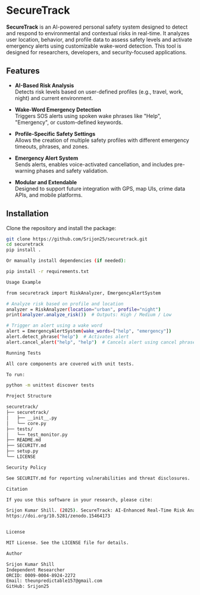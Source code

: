 # SecureTrack

**SecureTrack** is an AI-powered personal safety system designed to detect and respond to environmental and contextual risks in real-time. It analyzes user location, behavior, and profile data to assess safety levels and activate emergency alerts using customizable wake-word detection. This tool is designed for researchers, developers, and security-focused applications.

## Features

- **AI-Based Risk Analysis**  
  Detects risk levels based on user-defined profiles (e.g., travel, work, night) and current environment.

- **Wake-Word Emergency Detection**  
  Triggers SOS alerts using spoken wake phrases like "Help", "Emergency", or custom-defined keywords.

- **Profile-Specific Safety Settings**  
  Allows the creation of multiple safety profiles with different emergency timeouts, phrases, and zones.

- **Emergency Alert System**  
  Sends alerts, enables voice-activated cancellation, and includes pre-warning phases and safety validation.

- **Modular and Extendable**  
  Designed to support future integration with GPS, map UIs, crime data APIs, and mobile platforms.

## Installation

Clone the repository and install the package:

```bash
git clone https://github.com/Srijon25/securetrack.git
cd securetrack
pip install .

Or manually install dependencies (if needed):

pip install -r requirements.txt

Usage Example

from securetrack import RiskAnalyzer, EmergencyAlertSystem

# Analyze risk based on profile and location
analyzer = RiskAnalyzer(location="urban", profile="night")
print(analyzer.analyze_risk())  # Outputs: High / Medium / Low

# Trigger an alert using a wake word
alert = EmergencyAlertSystem(wake_words=["help", "emergency"])
alert.detect_phrase("help")  # Activates alert
alert.cancel_alert("help", "help")  # Cancels alert using cancel phrase

Running Tests

All core components are covered with unit tests.

To run:

python -m unittest discover tests

Project Structure

securetrack/
├── securetrack/
│   ├── __init__.py
│   └── core.py
├── tests/
│   └── test_monitor.py
├── README.md
├── SECURITY.md
├── setup.py
└── LICENSE

Security Policy

See SECURITY.md for reporting vulnerabilities and threat disclosures.

Citation

If you use this software in your research, please cite:

Srijon Kumar Shill. (2025). SecureTrack: AI-Enhanced Real-Time Risk Analysis and Emergency Alert System (Version 1.0.0) [Computer software]. Zenodo.
https://doi.org/10.5281/zenodo.15464173


License

MIT License. See the LICENSE file for details.

Author

Srijon Kumar Shill
Independent Researcher
ORCID: 0009-0004-8924-2272
Email: theunpredictable157@gmail.com
GitHub: Srijon25

